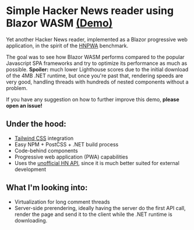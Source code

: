 # Simple Hacker News reader using Blazor WASM [(Demo)](https://erwinkn.github.io/hnpwa-blazor)
Yet another Hacker News reader, implemented as a Blazor progressive web application, in the spirit of the [HNPWA](https://hnpwa.com/) benchmark.

The goal was to see how Blazor WASM performs compared to the popular Javascript SPA frameworks and try to optimize its performance as much as possible. **Spoiler:** much lower Lighthouse scores due to the initial download of the 4MB .NET runtime, but once you're past that, rendering speeds are very good, handling threads with hundreds of nested components without a problem.

If you have any suggestion on how to further improve this demo, **please open an issue!**

## Under the hood:
- [Tailwind CSS](https://tailwindcss.com/) integration
- Easy NPM + PostCSS + .NET build process
- Code-behind components
- Progressive web application (PWA) capabilities
- Uses the [unofficial HN API](https://github.com/cheeaun/node-hnapi), since it is much better suited for external development

## What I'm looking into:
- Virtualization for long comment threads
- Server-side prerendering, ideally having the server do the first API call, render the page and send it to the client while the .NET runtime is downloading.
